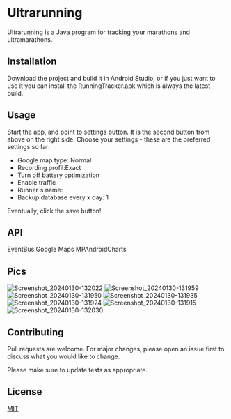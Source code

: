 # Ultrarunning

Ultrarunning is a Java program for tracking your marathons and ultramarathons.

## Installation

Download the project and build it in Android Studio, or if you just want to use it
you can install the RunningTracker.apk which is always the latest build.

## Usage

Start the app, and point to settings button. 
It is the second button from above on the right side.
Choose your settings - these are the preferred settings so far:

  * Google map type: Normal
  * Recording profil:Exact
  * Turn off battery optimization
  * Enable traffic
  * Runner`s name: <Your name>
  * Backup database every x day: 1

Eventually, click the save button!

## API

EventBus
Google Maps
MPAndroidCharts

## Pics

![Screenshot_20240130-132022](https://github.com/bernd-roth/Ultrarunning/assets/1835491/ebf73914-81a4-40b1-8112-6d7638340357)
![Screenshot_20240130-131959](https://github.com/bernd-roth/Ultrarunning/assets/1835491/efed2152-d0f0-4905-a6de-4b9c6d5fcd8f)
![Screenshot_20240130-131950](https://github.com/bernd-roth/Ultrarunning/assets/1835491/40df5cf9-14b9-46c9-8f25-c1de824e3285)
![Screenshot_20240130-131935](https://github.com/bernd-roth/Ultrarunning/assets/1835491/a14650ba-62ea-4d54-a4ef-8d8aecf2ae30)
![Screenshot_20240130-131924](https://github.com/bernd-roth/Ultrarunning/assets/1835491/d907d5ca-d163-4dc3-bffe-40e660b0bcf8)
![Screenshot_20240130-131915](https://github.com/bernd-roth/Ultrarunning/assets/1835491/c7df8024-3fe5-42ad-bc83-3862d9ae66b3)
![Screenshot_20240130-132030](https://github.com/bernd-roth/Ultrarunning/assets/1835491/24ea4fca-6dae-43b8-b03b-bc5c06f308d9)


## Contributing

Pull requests are welcome. For major changes, please open an issue first
to discuss what you would like to change.

Please make sure to update tests as appropriate.

## License

[MIT](https://choosealicense.com/licenses/mit/)
